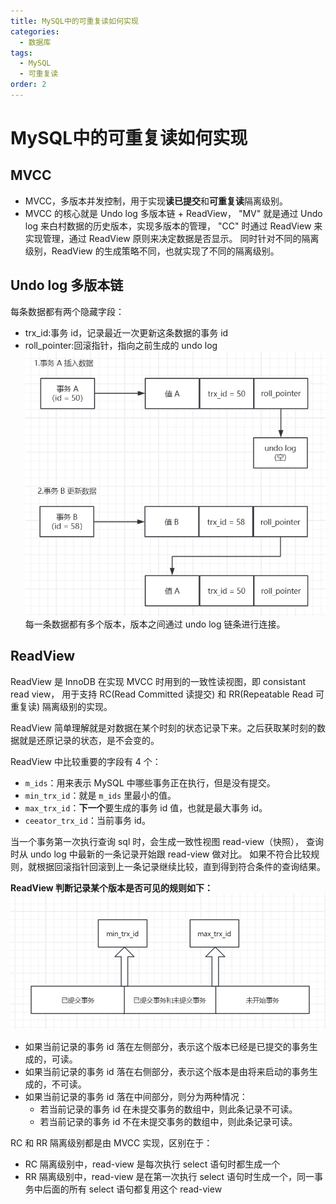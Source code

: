 ```yaml
---
title: MySQL中的可重复读如何实现
categories:
  - 数据库
tags:
  - MySQL
  - 可重复读
order: 2
---
```


# MySQL中的可重复读如何实现

## MVCC
- MVCC，多版本并发控制，用于实现**读已提交**和**可重复读**隔离级别。
- MVCC 的核心就是 Undo log 多版本链 + ReadView，
  "MV" 就是通过 Undo log 来白村数据的历史版本，实现多版本的管理，
  "CC" 时通过 ReadView 来实现管理，通过 ReadView 原则来决定数据是否显示。
  同时针对不同的隔离级别，ReadView 的生成策略不同，也就实现了不同的隔离级别。

## Undo log 多版本链
每条数据都有两个隐藏字段：
- trx_id:事务 id，记录最近一次更新这条数据的事务 id
- roll_pointer:回滚指针，指向之前生成的 undo log
![](https://github.com/kef25055/Typoraimg/blob/main/blog/learning/%E6%95%B0%E6%8D%AE%E5%BA%93/1.png?raw=true)
每一条数据都有多个版本，版本之间通过 undo log 链条进行连接。

## ReadView
ReadView 是 InnoDB 在实现 MVCC 时用到的一致性读视图，即 consistant read view，
用于支持 RC(Read Committed 读提交) 和 RR(Repeatable Read 可重复读) 隔离级别的实现。

ReadView 简单理解就是对数据在某个时刻的状态记录下来。之后获取某时刻的数据就是还原记录的状态，是不会变的。

ReadView 中比较重要的字段有 4 个：
- `m_ids`：用来表示 MySQL 中哪些事务正在执行，但是没有提交。
- `min_trx_id`：就是 `m_ids` 里最小的值。
- `max_trx_id`：**下一个**要生成的事务 id 值，也就是最大事务 id。
- `ceeator_trx_id`：当前事务 id。

当一个事务第一次执行查询 sql 时，会生成一致性视图 read-view（快照），
查询时从 undo log 中最新的一条记录开始跟 read-view 做对比。
如果不符合比较规则，就根据回滚指针回滚到上一条记录继续比较，直到得到符合条件的查询结果。

**ReadView 判断记录某个版本是否可见的规则如下：**
![](https://github.com/kef25055/Typoraimg/blob/main/blog/learning/%E6%95%B0%E6%8D%AE%E5%BA%93/2.png?raw=true)
- 如果当前记录的事务 id 落在左侧部分，表示这个版本已经是已提交的事务生成的，可读。
- 如果当前记录的事务 id 落在右侧部分，表示这个版本是由将来启动的事务生成的，不可读。
- 如果当前记录的事务 id 落在中间部分，则分为两种情况：
  - 若当前记录的事务 id 在未提交事务的数组中，则此条记录不可读。
  - 若当前记录的事务 id 不在未提交事务的数组中，则此条记录可读。

RC 和 RR 隔离级别都是由 MVCC 实现，区别在于：
- RC 隔离级别中，read-view 是每次执行  select 语句时都生成一个
- RR 隔离级别中，read-view 是在第一次执行 select 语句时生成一个，同一事务中后面的所有 select 语句都复用这个 read-view